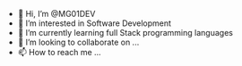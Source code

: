 - 👋 Hi, I’m @MG01DEV
- 👀 I’m interested in Software Development
- 🌱 I’m currently learning full Stack programming languages
- 💞️ I’m looking to collaborate on ...
- 📫 How to reach me ...

<!---
MG01DEV/MG01DEV is a ✨ special ✨ repository because its `README.md` (this file) appears on your GitHub profile.
You can click the Preview link to take a look at your changes.
--->
